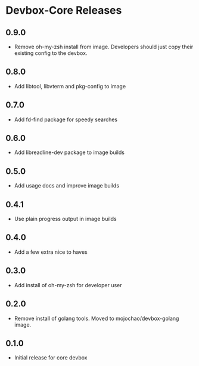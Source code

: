 # Devbox-Core Releases

## 0.9.0

- Remove oh-my-zsh install from image. Developers should just copy their
  existing config to the devbox.

## 0.8.0

- Add libtool, libvterm and pkg-config to image

## 0.7.0

- Add fd-find package for speedy searches

## 0.6.0

- Add libreadline-dev package to image builds

## 0.5.0

- Add usage docs and improve image builds

## 0.4.1

- Use plain progress output in image builds

## 0.4.0

- Add a few extra nice to haves

## 0.3.0

- Add install of oh-my-zsh for developer user

## 0.2.0

- Remove install of golang tools. Moved to mojochao/devbox-golang image.

## 0.1.0

- Initial release for core devbox
